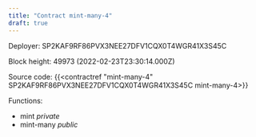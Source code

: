 ```yaml
---
title: "Contract mint-many-4"
draft: true
---
```

Deployer: SP2KAF9RF86PVX3NEE27DFV1CQX0T4WGR41X3S45C


 



Block height: 49973 (2022-02-23T23:30:14.000Z)

Source code: {{<contractref "mint-many-4" SP2KAF9RF86PVX3NEE27DFV1CQX0T4WGR41X3S45C mint-many-4>}}

Functions:

* mint _private_
* mint-many _public_
